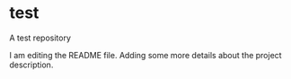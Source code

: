 # test
A test repository

I am editing the README file. Adding some more details about the project description.
